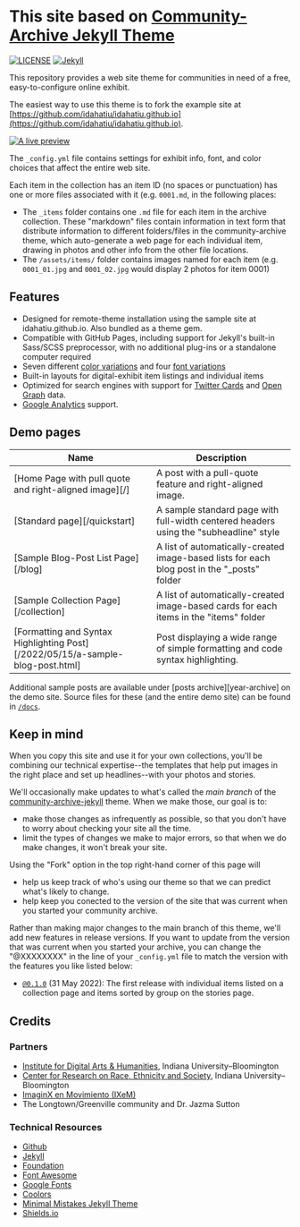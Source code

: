 # This site based on [Community-Archive Jekyll Theme](https://community-archive.kalanicraig.com/)

[![LICENSE](https://img.shields.io/badge/license-CC%20BY--NC--SA%204.0-blue)](https://raw.githubusercontent.com/kalanicraig/community-archive/main/LICENSE)
[![Jekyll](https://img.shields.io/badge/jekyll-%3E%3D%203.7-blue.svg)](https://jekyllrb.com/)

This repository provides a web site theme for communities in need of a free, easy-to-configure online exhibit.

The easiest way to use this theme is to fork the example site at [https://github.com/idahatiu/idahatiu.github.io](https://github.com/idahatiu/idahatiu.github.io).

[![A live preview][2]][1]

[1]: https://idahatiu.github.io
[2]: [https://raw.githubusercontent.com/kalanicraig/community-archive-jekyll/main/screenshot.png]

The `_config.yml` file contains settings for exhibit info, font, and color choices that affect the entire web site.

Each item in the collection has an item ID (no spaces or punctuation) has one or more files associated with it (e.g. `0001.md`, in the following places:

- The `_items` folder contains one `.md` file for each item in the archive collection. These "markdown" files contain information in text form that distribute information to different folders/files in the community-archive theme, which auto-generate a web page for each individual item, drawing in photos and other info from the other file locations.
- The `/assets/items/` folder contains images named for each item (e.g. `0001_01.jpg` and `0001_02.jpg` would display 2 photos for item 0001)


## Features

- Designed for remote-theme installation using the sample site at idahatiu.github.io. Also bundled as a theme gem.
- Compatible with GitHub Pages, including support for Jekyll's built-in Sass/SCSS preprocessor, with no additional plug-ins or a standalone computer required
- Seven different [color variations]() and four [font variations]()
- Built-in layouts for digital-exhibit item listings and individual items
- Optimized for search engines with support for [Twitter Cards](https://dev.twitter.com/cards/overview) and [Open Graph](http://ogp.me/) data.
- [Google Analytics](https://www.google.com/analytics/) support.

## Demo pages

| Name                                        | Description                                           |
| ------------------------------------------- | ----------------------------------------------------- |
| [Home Page with pull quote and right-aligned image][/] | A post with a pull-quote feature and right-aligned image. |
| [Standard page][/quickstart] | A sample standard page with full-width centered headers using the "subheadline" style |
| [Sample Blog-Post List Page][/blog] | A list of automatically-created image-based lists for each blog post in the "_posts" folder |
| [Sample Collection Page][/collection] | A list of automatically-created image-based cards for each items in the "items" folder |
| [Formatting and Syntax Highlighting Post][/2022/05/15/a-sample-blog-post.html] | Post displaying a wide range of simple formatting and code syntax highlighting. |

Additional sample posts are available under [posts archive][year-archive] on the demo site. Source files for these (and the entire demo site) can be found in [`/docs`](docs).

## Keep in mind

When you copy this site and use it for your own collections, you'll be combining our technical expertise--the templates that help put images in the right place and set up headlines--with your photos and stories.

We'll occasionally make updates to what's called the *main branch* of the [community-archive-jekyll](https://github.com/kalanicraig/community-archive-jekyll) theme. When we make those, our goal is to:
- make those changes as infrequently as possible, so that you don't have to worry about checking your site all the time.
- limit the types of changes we make to major errors, so that when we do make changes, it won't break your site.

Using the "Fork" option in the top right-hand corner of this page will
- help us keep track of who's using our theme so that we can predict what's likely to change.
- help keep you conected to the version of the site that was current when you started your community archive.

Rather than making major changes to the main branch of this theme, we'll add new features in release versions. If you want to update from the version that was current when you started your archive, you can change the "@XXXXXXXX" in the line of your `_config.yml` file to match the version with the features you like listed below:

- [`@0.1.0`](https://github.com/kalanicraig/community-archive-jekyll/releases/tag/0.1.0) (31 May 2022): The first release with individual items listed on a collection page and items sorted by group on the stories page.

## Credits

### Partners

- [Institute for Digital Arts & Humanities](https://idah.indiana.edu), Indiana University–Bloomington
- [Center for Research on Race, Ethnicity and Society](https://crres.indiana.edu), Indiana University–Bloomington
- [ImaginX en Movimiento (IXeM)](https://www.instagram.com/ixemcollective/?hl=en)
- The Longtown/Greenville community and Dr. Jazma Sutton

### Technical Resources

- [Github](http://github.com/)
- [Jekyll](http://jekyllrb.com/)
- [Foundation](http://foundation.zurb.com/)
- [Font Awesome](http://fontawesome.io/)
- [Google Fonts](http://fonts.google.com/)
- [Coolors](https://coolors.co)
- [Minimal Mistakes Jekyll Theme](https://mmistakes.github.io/minimal-mistakes/)
- [Shields.io](https://shields.io/category/coverage)
